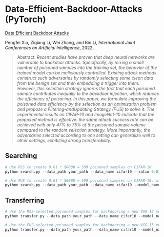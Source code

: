 # Data-Efficient-Backdoor-Attacks (PyTorch)

[Data Efficient Backdoor Attacks]()

Pengfei Xia, Ziqiang Li, Wei Zhang, and Bin Li, *International Joint Conferences on Artificial Intelligence*, 2022.

>Abstract: *Recent studies have proven that deep neural networks are vulnerable to backdoor attacks. Specifically, by mixing a small number of poisoned samples into the training set, the behavior of the trained model can be maliciously controlled. Existing attack methods construct such adversaries by randomly selecting some clean data from the benign set and then embedding a trigger into them. However, this selection strategy ignores the fact that each poisoned sample contributes inequally to the backdoor injection, which reduces the efficiency of poisoning. In this paper, we formulate improving the poisoned data efficiency by the selection as an optimization problem and propose a Filtering-andUpdating Strategy (FUS) to solve it. The experimental results on CIFAR-10 and ImageNet-10 indicate that the proposed method is effective: the same attack success rate can be achieved with only 47% to 75% of the poisoned sample volume compared to the random selection strategy. More importantly, the adversaries selected according to one setting can generalize well to other settings, exhibiting strong transferability.*

## Searching

```python
# Use RSS to create 0.01 * 50000 = 500 poisoned samples on CIFAR-10
python search.py --data_path your_path --data_name cifar10 --ratio 0.01 --n_iter 0

# Use FUS to create 0.01 * 50000 = 500 poisoned samples on CIFAR-10, with the model set to VGG-16, N set to 10, and alpha set to 0.5
python search.py --data_path your_path --data_name cifar10 --model_name vgg16 --ratio 0.01 --n_iter 10 --alpha 0.5
```

## Transferring

```python
# Use the RSS-selected poisoned samples for backdooring a new VGG-13 model on CIFAR-10
python transfer.py --data_path your_path --data_name cifar10 --model_name vgg13 --samples_idx cifar10_vgg16_blended_0_0_0.01_0

# Use the FUS-selected poisoned samples for backdooring a new VGG-13 model on CIFAR-10
python transfer.py --data_path your_path --data_name cifar10 --model_name vgg13 --samples_idx cifar10_vgg16_blended_0_0_0.01_10_0.5
```

